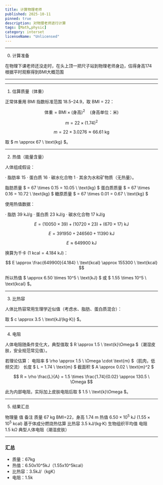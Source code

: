 ```yaml
---
title: 计算物理老师
published: 2025-10-11
pinned: true
description: 对物理老师进行计算
tags: [Math,physic]
category: interset
licenseName: "Unlicensed"
---
```


---
0. 计算准备

在物理下课老师还没走时，在头上顶一把尺子站到物理老师身边，估得身高174\
根据平时观察得到BMI大概范围

---

---

1. 估算质量（体重）

正常体重用 BMI 指数标准范围 18.5–24.9，取 BMI = 22：

$$ \text{体重} = \text{BMI} \times (\text{身高})^2 \quad (\text{身高单位：米}) $$

$$ m = 22 \times (1.74)^2 $$

$$ m = 22 \times 3.0276 \approx 66.61 \ \text{kg} $$

取 $ m \approx 67 \ \text{kg} $。

---

2. 热值（能量含量）

人体组成假设：

· 脂肪率 $15%$
· 蛋白质 $16%$
· 碳水化合物 $1%$
· 其余为水和矿物质（无热量）。

脂肪质量 $ = 67 \times 0.15 = 10.05 \ \text{kg} $
蛋白质质量 $ = 67 \times 0.16 = 10.72 \ \text{kg} $
糖原质量 $ = 67 \times 0.01 = 0.67 \ \text{kg} $

使用热值数据：

· 脂肪 $39 \ \text{kJ/g}$
· 蛋白质 $23 \ \text{kJ/g}$
· 碳水化合物 $17 \ \text{kJ/g}$

$$ E = (10050 \times 39) + (10720 \times 23) + (670 \times 17) \ \text{kJ} $$

$$ E = 391950 + 246560 + 11390 \ \text{kJ} $$

$$ E \approx 649900 \ \text{kJ} $$

换算为千卡 ($1 \ \text{kcal} = 4.184 \ \text{kJ}$)：

$$ E \approx \frac{649900}{4.184} \ \text{kcal} \approx 155300 \ \text{kcal} $$

所以热值 $ \approx 6.50 \times 10^5 \ \text{kJ} $ 或 $ 1.55 \times 10^5 \ \text{kcal} $。

---

3. 比热容

人体比热容常用生理学近似值（考虑水、脂肪、蛋白质混合）：

取 $ c \approx 3.5 \ \text{kJ/(kg·K)} $。

---

4. 电阻

人体电阻随条件变化大，典型值取 $ R \approx 1.5 \ \text{k}\Omega $（潮湿皮肤，安全规范常见值）。

若理论估算：
电阻率 $ \rho \approx 1.5 \ \Omega \cdot \text{m} $（肌肉，低频交流）
长度 $ L = 1.74 \ \text{m} $
截面积 $ A \approx 0.02 \ \text{m}^2 $

$$ R = \rho \frac{L}{A} = 1.5 \times \frac{1.74}{0.02} \approx 130.5 \ \Omega $$

此为内部电阻，实际加上皮肤电阻后取 $ 1.5 \ \text{k}\Omega $。

---

5. 结果汇总

物理量 值 备注
质量 $67 \ \text{kg}$ BMI=22，身高 $1.74 \ \text{m}$
热值 $6.50 \times 10^5 \ \text{kJ}$ ($1.55 \times 10^5 \ \text{kcal}$) 基于体成分燃烧热估算
比热容 $3.5 \ \text{kJ/(kg·K)}$ 生物组织平均值
电阻 $1.5 \ \text{k}\Omega$ 典型人体电阻（潮湿皮肤）

---

### 汇总
- 质量：67kg
- 热值：6.50x10^5kJ（1.55x10^5kcal）
- 比热容：3.5kJ/（kgK）
- 电阻：1.5k


